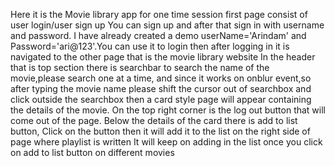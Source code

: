 Here it is the Movie library app for one time session
first page consist of user login/user sign up 
You can sign up and after that sign in with username and password.
I have already created a demo userName='Arindam' and Password='ari@123'.You can use it to login
then after logging in it is navigated to the other page that is the movie library website
In the header that is top section there is searchbar to search the name of the movie,please search one at a time, and since it works on onblur event,so after typing the movie name please shift the cursor out of searchbox and click outside the searchbox then a card style page will appear containing the details of the movie.
On the top right corner is the log out button that will come out of the page.
Below the details of the card there is add to list button, Click on the button then it will add it to the list on the right side of page where playlist is written
It will keep on adding in the list once you click on add to list button on different movies
